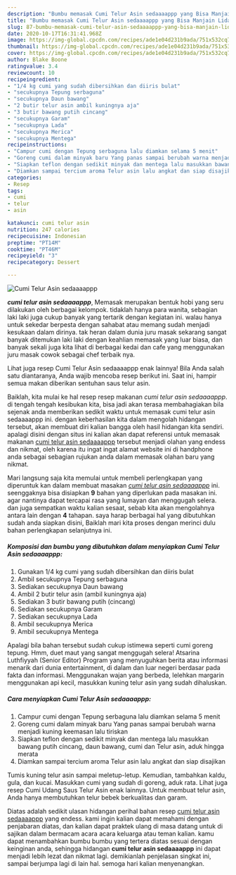```yaml
---
description: "Bumbu memasak Cumi Telur Asin sedaaaappp yang Bisa Manjain Lidah"
title: "Bumbu memasak Cumi Telur Asin sedaaaappp yang Bisa Manjain Lidah"
slug: 87-bumbu-memasak-cumi-telur-asin-sedaaaappp-yang-bisa-manjain-lidah
date: 2020-10-17T16:31:41.968Z
image: https://img-global.cpcdn.com/recipes/ade1e04d231b9ada/751x532cq70/cumi-telur-asin-sedaaaappp-foto-resep-utama.jpg
thumbnail: https://img-global.cpcdn.com/recipes/ade1e04d231b9ada/751x532cq70/cumi-telur-asin-sedaaaappp-foto-resep-utama.jpg
cover: https://img-global.cpcdn.com/recipes/ade1e04d231b9ada/751x532cq70/cumi-telur-asin-sedaaaappp-foto-resep-utama.jpg
author: Blake Boone
ratingvalue: 3.4
reviewcount: 10
recipeingredient:
- "1/4 kg cumi yang sudah dibersihkan dan diiris bulat"
- "secukupnya Tepung serbaguna"
- "secukupnya Daun bawang"
- "2 butir telur asin ambil kuningnya aja"
- "3 butir bawang putih cincang"
- "secukupnya Garam"
- "secukupnya Lada"
- "secukupnya Merica"
- "secukupnya Mentega"
recipeinstructions:
- "Campur cumi dengan Tepung serbaguna lalu diamkan selama 5 menit"
- "Goreng cumi dalam minyak baru Yang panas sampai berubah warna menjadi kuning keemasan lalu tiriskan"
- "Siapkan teflon dengan sedikit minyak dan mentega lalu masukkan bawang putih cincang, daun bawang, cumi dan Telur asin, aduk hingga merata"
- "Diamkan sampai tercium aroma Telur asin lalu angkat dan siap disajikan"
categories:
- Resep
tags:
- cumi
- telur
- asin

katakunci: cumi telur asin 
nutrition: 247 calories
recipecuisine: Indonesian
preptime: "PT14M"
cooktime: "PT46M"
recipeyield: "3"
recipecategory: Dessert

---
```



![Cumi Telur Asin sedaaaappp](https://img-global.cpcdn.com/recipes/ade1e04d231b9ada/751x532cq70/cumi-telur-asin-sedaaaappp-foto-resep-utama.jpg)

<b><i>cumi telur asin sedaaaappp</i></b>, Memasak merupakan bentuk hobi yang seru dilakukan oleh berbagai kelompok. tidaklah hanya para wanita, sebagian laki laki juga cukup banyak yang tertarik dengan kegiatan ini. walau hanya untuk sekedar berpesta dengan sahabat atau memang sudah menjadi kesukaan dalam dirinya. tak heran dalam dunia juru masak sekarang sangat banyak ditemukan laki laki dengan keahlian memasak yang luar biasa, dan banyak sekali juga kita lihat di berbagai kedai dan cafe yang menggunakan juru masak cowok sebagai chef terbaik nya.

Lihat juga resep Cumi Telur Asin sedaaaappp enak lainnya! Bila Anda salah satu diantaranya, Anda wajib mencoba resep berikut ini. Saat ini, hampir semua makan diberikan sentuhan saus telur asin.

Baiklah, kita mulai ke hal resep resep makanan <i>cumi telur asin sedaaaappp</i>. di tengah tengah kesibukan kita, bisa jadi akan terasa membahagiakan bila sejenak anda memberikan sedikit waktu untuk memasak cumi telur asin sedaaaappp ini. dengan keberhasilan kita dalam mengolah hidangan tersebut, akan membuat diri kalian bangga oleh hasil hidangan kita sendiri. apalagi disini dengan situs ini kalian akan dapat referensi untuk memasak makanan <u>cumi telur asin sedaaaappp</u> tersebut menjadi olahan yang endess dan nikmat, oleh karena itu ingat ingat alamat website ini di handphone anda sebagai sebagian rujukan anda dalam memasak olahan baru yang nikmat.


Mari langsung saja kita memulai untuk membeli perlengkapan yang diperuntuk kan dalam membuat masakan <u><i>cumi telur asin sedaaaappp</i></u> ini. seenggaknya bisa disiapkan <b>9</b> bahan yang diperlukan pada masakan ini. agar nantinya dapat tercapai rasa yang lumayan dan menggugah selera. dan juga sempatkan waktu kalian sesaat, sebab kita akan mengolahnya antara lain dengan <b>4</b> tahapan. saya harap berbagai hal yang dibutuhkan sudah anda siapkan disini, Baiklah mari kita proses dengan merinci dulu bahan perlengkapan selanjutnya ini.

<!--inarticleads1-->

##### Komposisi dan bumbu yang dibutuhkan dalam menyiapkan Cumi Telur Asin sedaaaappp:

1. Gunakan 1/4 kg cumi yang sudah dibersihkan dan diiris bulat
1. Ambil secukupnya Tepung serbaguna
1. Sediakan secukupnya Daun bawang
1. Ambil 2 butir telur asin (ambil kuningnya aja)
1. Sediakan 3 butir bawang putih (cincang)
1. Sediakan secukupnya Garam
1. Sediakan secukupnya Lada
1. Ambil secukupnya Merica
1. Ambil secukupnya Mentega


Apalagi bila bahan tersebut sudah cukup istimewa seperti cumi goreng tepung. Hmm, duet maut yang sangat menggugah selera! Atsarina Luthfiyyah (Senior Editor) Program yang menyuguhkan berita atau informasi menarik dari dunia entertainment, di dalam dan luar negeri berdasar pada fakta dan informasi. Menggunakan wajan yang berbeda, lelehkan margarin menggunakan api kecil, masukkan kuning telur asin yang sudah dihaluskan. 

<!--inarticleads2-->

##### Cara menyiapkan Cumi Telur Asin sedaaaappp:

1. Campur cumi dengan Tepung serbaguna lalu diamkan selama 5 menit
1. Goreng cumi dalam minyak baru Yang panas sampai berubah warna menjadi kuning keemasan lalu tiriskan
1. Siapkan teflon dengan sedikit minyak dan mentega lalu masukkan bawang putih cincang, daun bawang, cumi dan Telur asin, aduk hingga merata
1. Diamkan sampai tercium aroma Telur asin lalu angkat dan siap disajikan


Tumis kuning telur asin sampai meletup-letup. Kemudian, tambahkan kaldu, gula, dan kucai. Masukkan cumi yang sudah di goreng, aduk rata. Lihat juga resep Cumi Udang Saus Telur Asin enak lainnya. Untuk membuat telur asin, Anda hanya membutuhkan telur bebek berkualitas dan garam. 

Diatas adalah sedikit ulasan hidangan perihal bahan resep <u>cumi telur asin sedaaaappp</u> yang endess. kami ingin kalian dapat memahami dengan penjabaran diatas, dan kalian dapat praktek ulang di masa datang untuk di sajikan dalam bermacam acara acara keluarga atau teman kalian. kamu dapat menambahkan bumbu bumbu yang tertera diatas sesuai dengan keinginan anda, sehingga hidangan <b>cumi telur asin sedaaaappp</b> ini dapat menjadi lebih lezat dan nikmat lagi. demikianlah penjelasan singkat ini, sampai berjumpa lagi di lain hal. semoga hari kalian menyenangkan.
